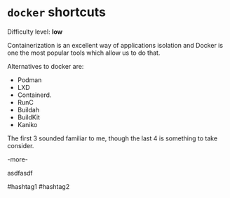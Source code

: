 # `docker` shortcuts

Difficulty level: **low**

Containerization is an excellent way of applications isolation and Docker is one
the most popular tools which allow us to do that.

Alternatives to docker are:
- Podman
- LXD
- Containerd.
- RunC
- Buildah
- BuildKit
- Kaniko

The first 3 sounded familiar to me, though the last 4 is something to take
consider.

-more-

asdfasdf

 #hashtag1 #hashtag2